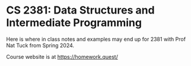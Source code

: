 
# CS 2381: Data Structures and Intermediate Programming

Here is where in class notes and examples may end up for 2381
with Prof Nat Tuck from Spring 2024.

Course website is at https://homework.quest/

